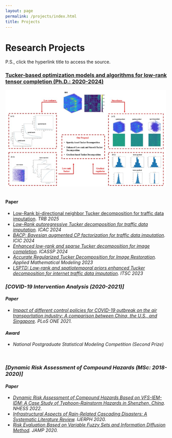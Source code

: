 ```yaml
---
layout: page
permalink: /projects/index.html
title: Projects
---
```


# Research Projects
P.S., click the hyperlink title to access the source.<br>

### [Tucker-based optimization models and algorithms for low-rank tensor completion (Ph.D.: 2020-2024)](https://github.com/GongWenwuu/LRTL_Methods_Applications.git)
<div>
<img src="/images/Tucker.jpg" width="500" height="300">
</div>
<br>

#### Paper
- [Low-Rank bi-directional neighbor Tucker decomposition for traffic data imputation](https://GongWenwuu.github.io/mypaper/LBNTD_2025.pdf). <em>TRB 2025<em>
- [Low-Rank autoregressive Tucker decomposition for traffic data imputation](https://GongWenwuu.github.io/mypaper/LATD_2024.pdf). <em>ICAC 2024<em>
- [BACP: Bayesian augmented CP factorization for traffic data imputation](https://GongWenwuu.github.io/mypaper/BACP_2024.pdf). <em>ICIC 2024<em>
- [Enhanced low-rank and sparse Tucker decomposition for image completion](https://GongWenwuu.github.io/mypaper/ELRSTD_2024.pdf). <em>ICASSP 2024<em>
- [Accurate Regularized Tucker Decomposition for Image Restoration](https://GongWenwuu.github.io/mypaper/ARTD_2023.pdf). <em>Applied Mathematical Modeling</em> 2023
- [LSPTD: Low-rank and spatiotemporal priors enhanced Tucker decomposition for internet traffic data imputation](https://GongWenwuu.github.io/mypaper/LSPTD_2023.pdf). <em>ITSC 2023</em>


### [COVID-19 Intervention Analysis (2020-2021)]

#### Paper
- [Impact of different control policies for COVID-19 outbreak on the air transportation industry: A comparison between China, the U.S., and Singapore](https://GongWenwuu.github.io/mypaper/modeling/PLOS-ONE_2021.pdf). <em>PLoS ONE</em> 2021.
  
#### Award
- National Postgraduate Statistical Modeling Competition (Second Prize)
<br>

### [Dynamic Risk Assessment of Compound Hazards (MSc: 2018-2020)]

#### Paper

- [Dynamic Risk Assessment of Compound Hazards Based on VFS-IEM-IDM: A Case Study of Typhoon-Rainstorm Hazards in Shenzhen, China](https://GongWenwuu.github.io/mypaper/modeling/NHESS_2022.pdf). <em>NHESS</em> 2022.
- [Infrastructural Aspects of Rain-Related Cascading Disasters: A Systematic Literature Review](https://GongWenwuu.github.io/mypaper/modeling/ijerph_2020.pdf). <em>IJERPH</em> 2020.
- [Risk Evaluation Based on Variable Fuzzy Sets and Information Diffusion Method](https://GongWenwuu.github.io/mypaper/modeling/jamp_2020.pdf). <em>JAMP</em> 2020.
<br>
